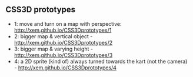 CSS3D prototypes
---

- 1: move and turn on a map with perspective: http://xem.github.io/CSS3Dprototypes/1
- 2: bigger map & vertical object - http://xem.github.io/CSS3Dprototypes/2
- 3: bigger map & varying height - http://xem.github.io/CSS3Dprototypes/3
- 4: a 2D sprite (kind of) always turned towards the kart (not the camera) - http://xem.github.io/CSS3Dprototypes/4
